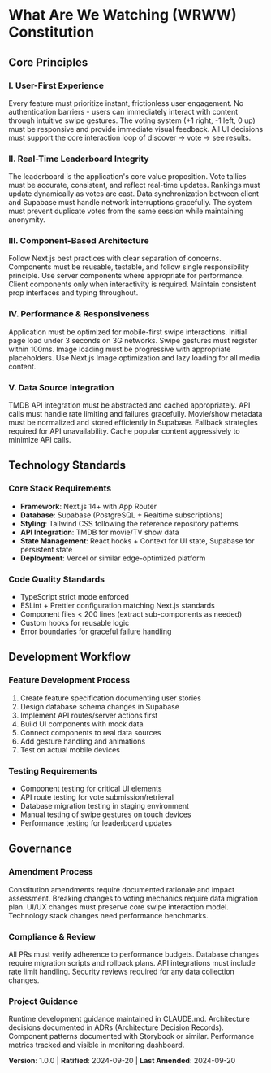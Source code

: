 <!-- Sync Impact Report
Version change: 1.0.0 (Initial constitution)
Modified principles: N/A (Initial creation)
Added sections: All sections initial
Removed sections: None
Templates requiring updates:
- ✅ plan-template.md (references constitution checks)
- ✅ spec-template.md (aligned with requirements)
- ✅ tasks-template.md (task categories reflect principles)
- ✅ CLAUDE.md (project guidance updated)
Follow-up TODOs: None
-->

# What Are We Watching (WRWW) Constitution

## Core Principles

### I. User-First Experience
Every feature must prioritize instant, frictionless user engagement. No authentication barriers - users can immediately interact with content through intuitive swipe gestures. The voting system (+1 right, -1 left, 0 up) must be responsive and provide immediate visual feedback. All UI decisions must support the core interaction loop of discover → vote → see results.

### II. Real-Time Leaderboard Integrity
The leaderboard is the application's core value proposition. Vote tallies must be accurate, consistent, and reflect real-time updates. Rankings must update dynamically as votes are cast. Data synchronization between client and Supabase must handle network interruptions gracefully. The system must prevent duplicate votes from the same session while maintaining anonymity.

### III. Component-Based Architecture
Follow Next.js best practices with clear separation of concerns. Components must be reusable, testable, and follow single responsibility principle. Use server components where appropriate for performance. Client components only when interactivity is required. Maintain consistent prop interfaces and typing throughout.

### IV. Performance & Responsiveness
Application must be optimized for mobile-first swipe interactions. Initial page load under 3 seconds on 3G networks. Swipe gestures must register within 100ms. Image loading must be progressive with appropriate placeholders. Use Next.js Image optimization and lazy loading for all media content.

### V. Data Source Integration
TMDB API integration must be abstracted and cached appropriately. API calls must handle rate limiting and failures gracefully. Movie/show metadata must be normalized and stored efficiently in Supabase. Fallback strategies required for API unavailability. Cache popular content aggressively to minimize API calls.

## Technology Standards

### Core Stack Requirements
- **Framework**: Next.js 14+ with App Router
- **Database**: Supabase (PostgreSQL + Realtime subscriptions)
- **Styling**: Tailwind CSS following the reference repository patterns
- **API Integration**: TMDB for movie/TV show data
- **State Management**: React hooks + Context for UI state, Supabase for persistent state
- **Deployment**: Vercel or similar edge-optimized platform

### Code Quality Standards
- TypeScript strict mode enforced
- ESLint + Prettier configuration matching Next.js standards
- Component files < 200 lines (extract sub-components as needed)
- Custom hooks for reusable logic
- Error boundaries for graceful failure handling

## Development Workflow

### Feature Development Process
1. Create feature specification documenting user stories
2. Design database schema changes in Supabase
3. Implement API routes/server actions first
4. Build UI components with mock data
5. Connect components to real data sources
6. Add gesture handling and animations
7. Test on actual mobile devices

### Testing Requirements
- Component testing for critical UI elements
- API route testing for vote submission/retrieval
- Database migration testing in staging environment
- Manual testing of swipe gestures on touch devices
- Performance testing for leaderboard updates

## Governance

### Amendment Process
Constitution amendments require documented rationale and impact assessment. Breaking changes to voting mechanics require data migration plan. UI/UX changes must preserve core swipe interaction model. Technology stack changes need performance benchmarks.

### Compliance & Review
All PRs must verify adherence to performance budgets. Database changes require migration scripts and rollback plans. API integrations must include rate limit handling. Security reviews required for any data collection changes.

### Project Guidance
Runtime development guidance maintained in CLAUDE.md. Architecture decisions documented in ADRs (Architecture Decision Records). Component patterns documented with Storybook or similar. Performance metrics tracked and visible in monitoring dashboard.

**Version**: 1.0.0 | **Ratified**: 2024-09-20 | **Last Amended**: 2024-09-20